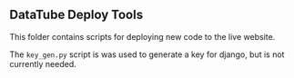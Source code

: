 ## DataTube Deploy Tools

This folder contains scripts for deploying new code to the live website.

The `key_gen.py` script is was used to generate a key for django, but is not
currently needed.
